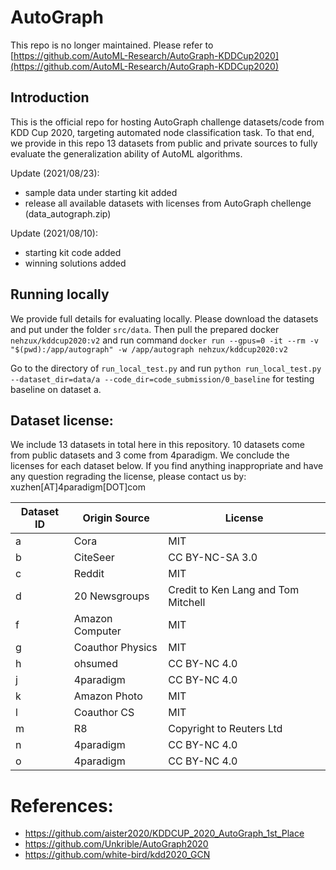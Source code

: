# AutoGraph

This repo is no longer maintained. Please refer to [https://github.com/AutoML-Research/AutoGraph-KDDCup2020](https://github.com/AutoML-Research/AutoGraph-KDDCup2020)

## Introduction
This is the official repo for hosting AutoGraph challenge datasets/code from KDD Cup 2020, targeting automated node classification task. To that end, we provide in this repo 13 datasets from public and private sources to fully evaluate the generalization ability of AutoML algorithms.

Update (2021/08/23):

- sample data under starting kit added
- release all available datasets with licenses from AutoGraph chellenge (data_autograph.zip)

Update (2021/08/10):

- starting kit code added
- winning solutions added

## Running locally

We provide full details for evaluating locally. Please download the datasets and put under the folder `src/data`. Then pull the prepared docker `nehzux/kddcup2020:v2` and run command
`docker run --gpus=0 -it --rm -v "$(pwd):/app/autograph" -w /app/autograph nehzux/kddcup2020:v2`

Go to the directory of `run_local_test.py` and run `python run_local_test.py --dataset_dir=data/a --code_dir=code_submission/0_baseline` for testing baseline on dataset a.

## Dataset license:

We include 13 datasets in total here in this repository. 10 datasets come from public datasets and 3 come from 4paradigm. We conclude the licenses for each dataset below. If you find anything inappropriate and have any question regrading the license, please contact us by: xuzhen[AT]4paradigm[DOT]com


| Dataset ID  | Origin Source | License |
| ------------- | ------------- | ------------- |
| a  | Cora  | MIT  |
| b  | CiteSeer  | CC BY-NC-SA 3.0  |
| c  | Reddit  | MIT  |
| d  | 20 Newsgroups  | Credit to Ken Lang and Tom Mitchell  |
| f  | Amazon Computer  | MIT  |
| g  | Coauthor Physics  | MIT  |
| h  | ohsumed  | CC BY-NC 4.0  |
| j  | 4paradigm  | CC BY-NC 4.0  |
| k  | Amazon Photo  | MIT  |
| l  | Coauthor CS  | MIT  |
| m  | R8  | Copyright to Reuters Ltd  |
| n  | 4paradigm  | CC BY-NC 4.0  |
| o  | 4paradigm  | CC BY-NC 4.0  |



# References:
- https://github.com/aister2020/KDDCUP_2020_AutoGraph_1st_Place
- https://github.com/Unkrible/AutoGraph2020
- https://github.com/white-bird/kdd2020_GCN
